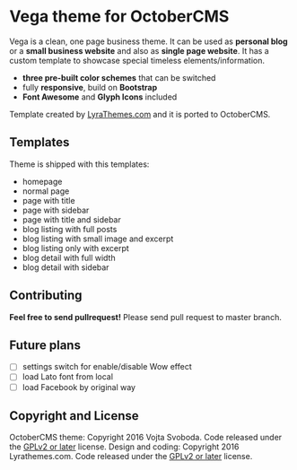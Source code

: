 # Vega theme for OctoberCMS

Vega is a clean, one page business theme. It can be used as **personal blog** or a **small business website** and also as **single page website**. It has a custom template to showcase special timeless elements/information.

- **three pre-built color schemes** that can be switched
- fully **responsive**, build on **Bootstrap**
- **Font Awesome** and **Glyph Icons** included

Template created by [LyraThemes.com](https://www.lyrathemes.com/vega/) and it is ported to OctoberCMS.

## Templates

Theme is shipped with this templates:

- homepage
- normal page
- page with title
- page with sidebar
- page with title and sidebar
- blog listing with full posts
- blog listing with small image and excerpt
- blog listing only with excerpt
- blog detail with full width
- blog detail with sidebar

## Contributing

**Feel free to send pullrequest!** Please send pull request to master branch.

## Future plans

- [ ] settings switch for enable/disable Wow effect
- [ ] load Lato font from local
- [ ] load Facebook by original way

## Copyright and License

OctoberCMS theme: Copyright 2016 Vojta Svoboda. Code released under the [GPLv2 or later](https://www.gnu.org/licenses/gpl.html) license.
Design and coding: Copyright 2016 Lyrathemes.com. Code released under the [GPLv2 or later](https://www.gnu.org/licenses/gpl.html) license.
